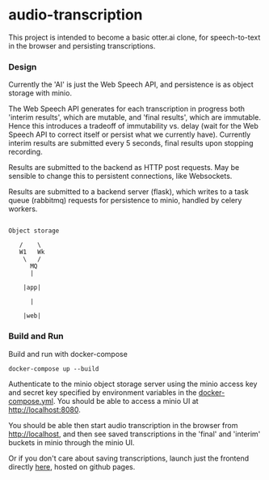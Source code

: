 # audio-transcription

This project is intended to become a basic otter.ai clone, for 
speech-to-text in the browser and persisting transcriptions.

### Design

Currently the 'AI' is just the Web Speech API, and persistence is as object storage with minio. 

The Web Speech API generates for each transcription in progress both 'interim results', which are mutable, and 'final results', which are immutable. Hence this introduces a tradeoff of immutability vs. delay (wait for the Web Speech API to correct itself or persist what we currently have). Currently interim results are submitted every 5 seconds, final results upon stopping recording.

Results are submitted to the backend as HTTP post requests. May be sensible to change this to persistent connections, like Websockets.

Results are submitted to a backend server (flask), which writes to a task queue (rabbitmq) requests for persistence to minio, handled by celery workers.

```
     
Object storage
 
   /    \
   W1   Wk
    \   /
      MQ  
      |
    
    |app|
    
      |

    |web|

```



### Build and Run

Build and run with docker-compose

```docker-compose up --build```

Authenticate to the minio object storage server using the minio access key and secret key
specified by environment variables in the [docker-compose.yml](docker-compose.yml).
You should be able to access a minio UI at [http://localhost:8080](http://localhost:8080).


You should be able then start audio transcription in the browser from 
[http://localhost](http://localhost), and then see saved transcriptions 
in the 'final' and 'interim' buckets in minio through the minio UI.



Or if you don't care about saving transcriptions, launch just the frontend directly [here](https://redwrasse.github.io/audio-transcription/), hosted on github pages.




